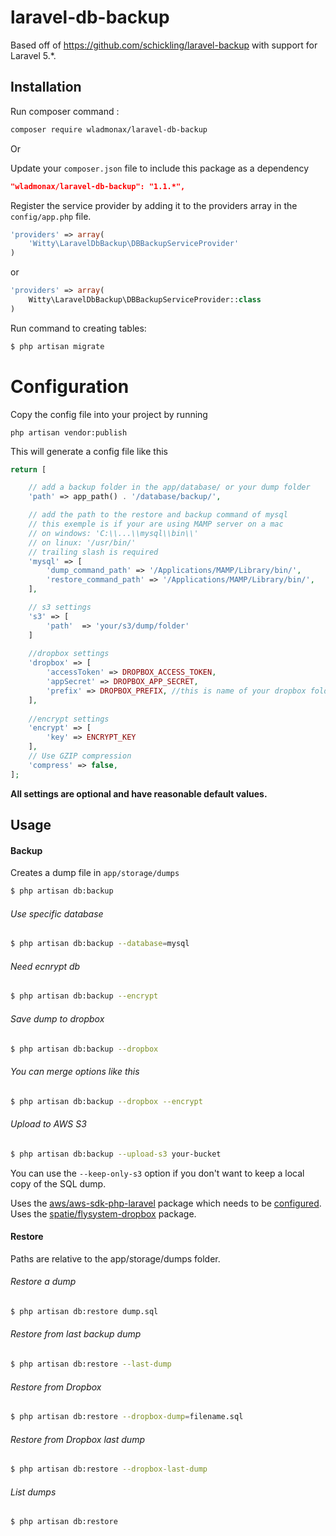 # laravel-db-backup

Based off of https://github.com/schickling/laravel-backup with support for Laravel 5.*.


Installation
----
Run composer command :
```bash
composer require wladmonax/laravel-db-backup
```
Or                  
                            
Update your `composer.json` file to include this package as a dependency
```json
"wladmonax/laravel-db-backup": "1.1.*",
```

Register the service provider by adding it to the providers array in the `config/app.php` file.
```php
'providers' => array(
    'Witty\LaravelDbBackup\DBBackupServiceProvider'
)
```
or 
  
```php
'providers' => array(
    Witty\LaravelDbBackup\DBBackupServiceProvider::class
)
```

Run command to creating tables: 

```sh
$ php artisan migrate
```

# Configuration

Copy the config file into your project by running
```
php artisan vendor:publish
```

This will generate a config file like this
```php
return [

    // add a backup folder in the app/database/ or your dump folder
    'path' => app_path() . '/database/backup/',

    // add the path to the restore and backup command of mysql
    // this exemple is if your are using MAMP server on a mac
    // on windows: 'C:\\...\\mysql\\bin\\'
    // on linux: '/usr/bin/'
    // trailing slash is required
    'mysql' => [
        'dump_command_path' => '/Applications/MAMP/Library/bin/',
        'restore_command_path' => '/Applications/MAMP/Library/bin/',
    ],

    // s3 settings
    's3' => [
        'path'  => 'your/s3/dump/folder'
    ]
    
    //dropbox settings
    'dropbox' => [
        'accessToken' => DROPBOX_ACCESS_TOKEN,
        'appSecret' => DROPBOX_APP_SECRET,
        'prefix' => DROPBOX_PREFIX, //this is name of your dropbox folder
    ],
    
    //encrypt settings
    'encrypt' => [
        'key' => ENCRYPT_KEY
    ],
    // Use GZIP compression
    'compress' => false,
];

```

__All settings are optional and have reasonable default values.__




## Usage

#### Backup
Creates a dump file in `app/storage/dumps`
```sh
$ php artisan db:backup
```

###### Use specific database
```sh
$ php artisan db:backup --database=mysql
```
###### Need ecnrypt db
```sh
$ php artisan db:backup --encrypt
```
###### Save dump to dropbox
```sh
$ php artisan db:backup --dropbox
```
###### You can merge options like this
```sh
$ php artisan db:backup --dropbox --encrypt
```

###### Upload to AWS S3
```sh
$ php artisan db:backup --upload-s3 your-bucket
```

You can use the `--keep-only-s3` option if you don't want to keep a local copy of the SQL dump.

Uses the [aws/aws-sdk-php-laravel](https://github.com/aws/aws-sdk-php-laravel) package which needs to be [configured](https://github.com/aws/aws-sdk-php-laravel#configuration).                                                                                                                                                                
Uses the [spatie/flysystem-dropbox](https://github.com/spatie/flysystem-dropbox) package.                                                                                                                                                                                                   

#### Restore
Paths are relative to the app/storage/dumps folder.

###### Restore a dump
```sh
$ php artisan db:restore dump.sql
```

###### Restore from last backup dump
```sh
$ php artisan db:restore --last-dump
```

###### Restore from Dropbox
```sh
$ php artisan db:restore --dropbox-dump=filename.sql
```

###### Restore from Dropbox last dump
```sh
$ php artisan db:restore --dropbox-last-dump
```

###### List dumps
```sh
$ php artisan db:restore
```